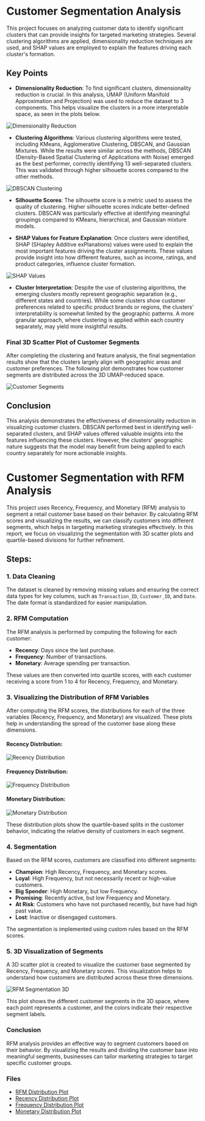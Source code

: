 # Customer Segmentation Analysis

This project focuses on analyzing customer data to identify significant clusters that can provide insights for targeted marketing strategies. Several clustering algorithms are applied, dimensionality reduction techniques are used, and SHAP values are employed to explain the features driving each cluster's formation.

## Key Points

- **Dimensionality Reduction**: To find significant clusters, dimensionality reduction is crucial. In this analysis, UMAP (Uniform Manifold Approximation and Projection) was used to reduce the dataset to 3 components. This helps visualize the clusters in a more interpretable space, as seen in the plots below.

![Dimensionality Reduction](artifacts/imgs/dimensional_reduction.png)

- **Clustering Algorithms**: Various clustering algorithms were tested, including KMeans, Agglomerative Clustering, DBSCAN, and Gaussian Mixtures. While the results were similar across the methods, DBSCAN (Density-Based Spatial Clustering of Applications with Noise) emerged as the best performer, correctly identifying 13 well-separated clusters. This was validated through higher silhouette scores compared to the other methods.

![DBSCAN Clustering](artifacts/imgs/clustering_DBSCAN_dimensionalReduction.png)

- **Silhouette Scores**: The silhouette score is a metric used to assess the quality of clustering. Higher silhouette scores indicate better-defined clusters. DBSCAN was particularly effective at identifying meaningful groupings compared to KMeans, hierarchical, and Gaussian mixture models.

- **SHAP Values for Feature Explanation**: Once clusters were identified, SHAP (SHapley Additive exPlanations) values were used to explain the most important features driving the cluster assignments. These values provide insight into how different features, such as income, ratings, and product categories, influence cluster formation.

![SHAP Values](artifacts/imgs/shap.png)

- **Cluster Interpretation**: Despite the use of clustering algorithms, the emerging clusters mostly represent geographic separation (e.g., different states and countries). While some clusters show customer preferences related to specific product brands or regions, the clusters' interpretability is somewhat limited by the geographic patterns. A more granular approach, where clustering is applied within each country separately, may yield more insightful results.

### Final 3D Scatter Plot of Customer Segments

After completing the clustering and feature analysis, the final segmentation results show that the clusters largely align with geographic areas and customer preferences. The following plot demonstrates how customer segments are distributed across the 3D UMAP-reduced space.

![Customer Segments](artifacts/imgs/clustering_customerSegments.png)

## Conclusion

This analysis demonstrates the effectiveness of dimensionality reduction in visualizing customer clusters. DBSCAN performed best in identifying well-separated clusters, and SHAP values offered valuable insights into the features influencing these clusters. However, the clusters' geographic nature suggests that the model may benefit from being applied to each country separately for more actionable insights.

# Customer Segmentation with RFM Analysis

This project uses Recency, Frequency, and Monetary (RFM) analysis to segment a retail customer base based on their behavior. By calculating RFM scores and visualizing the results, we can classify customers into different segments, which helps in targeting marketing strategies effectively. In this report, we focus on visualizing the segmentation with 3D scatter plots and quartile-based divisions for further refinement.

## Steps:

### 1. **Data Cleaning**
The dataset is cleaned by removing missing values and ensuring the correct data types for key columns, such as `Transaction_ID`, `Customer_ID`, and `Date`. The date format is standardized for easier manipulation.

### 2. **RFM Computation**
The RFM analysis is performed by computing the following for each customer:

- **Recency**: Days since the last purchase.
- **Frequency**: Number of transactions.
- **Monetary**: Average spending per transaction.

These values are then converted into quartile scores, with each customer receiving a score from 1 to 4 for Recency, Frequency, and Monetary.

### 3. **Visualizing the Distribution of RFM Variables**
After computing the RFM scores, the distributions for each of the three variables (Recency, Frequency, and Monetary) are visualized. These plots help in understanding the spread of the customer base along these dimensions.

#### Recency Distribution:
![Recency Distribution](artifacts/imgs/Recency.png)

#### Frequency Distribution:
![Frequency Distribution](artifacts/imgs/Frequency.png)

#### Monetary Distribution:
![Monetary Distribution](artifacts/imgs/Monetary.png)

These distribution plots show the quartile-based splits in the customer behavior, indicating the relative density of customers in each segment.

### 4. **Segmentation**
Based on the RFM scores, customers are classified into different segments:

- **Champion**: High Recency, Frequency, and Monetary scores.
- **Loyal**: High Frequency, but not necessarily recent or high-value customers.
- **Big Spender**: High Monetary, but low Frequency.
- **Promising**: Recently active, but low Frequency and Monetary.
- **At Risk**: Customers who have not purchased recently, but have had high past value.
- **Lost**: Inactive or disengaged customers.

The segmentation is implemented using custom rules based on the RFM scores.

### 5. **3D Visualization of Segments**
A 3D scatter plot is created to visualize the customer base segmented by Recency, Frequency, and Monetary scores. This visualization helps to understand how customers are distributed across these three dimensions.

![RFM Segmentation 3D](artifacts/imgs/RFM_segments.png)

This plot shows the different customer segments in the 3D space, where each point represents a customer, and the colors indicate their respective segment labels.

### Conclusion
RFM analysis provides an effective way to segment customers based on their behavior. By visualizing the results and dividing the customer base into meaningful segments, businesses can tailor marketing strategies to target specific customer groups.

### Files
- [RFM Distribution Plot](artifacts/imgs/RFM_distribution.png)
- [Recency Distribution Plot](artifacts/imgs/Recency.png)
- [Frequency Distribution Plot](artifacts/imgs/Frequency.png)
- [Monetary Distribution Plot](artifacts/imgs/Monetary.png)
